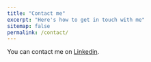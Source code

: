 ```yaml
---
title: "Contact me"
excerpt: "Here's how to get in touch with me"
sitemap: false
permalink: /contact/
---
```


You can contact me on [Linkedin]("https://www.linkedin.com/in/lorenzogrande87/").

<script type="text/javascript">
  var GOOG_FIXURL_LANG = 'en';
  var GOOG_FIXURL_SITE = '{{ site.url }}'
</script>
<script type="text/javascript"
  src="//linkhelp.clients.google.com/tbproxy/lh/wm/fixurl.js">
</script>
